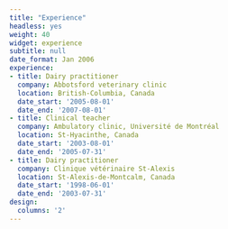 ```yaml
---
title: "Experience"
headless: yes
weight: 40
widget: experience
subtitle: null
date_format: Jan 2006
experience:
- title: Dairy practitioner
  company: Abbotsford veterinary clinic
  location: British-Columbia, Canada
  date_start: '2005-08-01'
  date_end: '2007-08-01'
- title: Clinical teacher
  company: Ambulatory clinic, Université de Montréal
  location: St-Hyacinthe, Canada
  date_start: '2003-08-01'
  date_end: '2005-07-31'
- title: Dairy practitioner
  company: Clinique vétérinaire St-Alexis
  location: St-Alexis-de-Montcalm, Canada
  date_start: '1998-06-01'
  date_end: '2003-07-31'
design:
  columns: '2'
---
```

